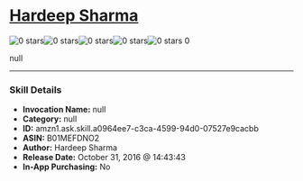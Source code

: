 # [Hardeep Sharma](http://alexa.amazon.com/#skills/amzn1.ask.skill.a0964ee7-c3ca-4599-94d0-07527e9cacbb)
![0 stars](../../images/ic_star_border_black_18dp_1x.png)![0 stars](../../images/ic_star_border_black_18dp_1x.png)![0 stars](../../images/ic_star_border_black_18dp_1x.png)![0 stars](../../images/ic_star_border_black_18dp_1x.png)![0 stars](../../images/ic_star_border_black_18dp_1x.png) 0

null

***

### Skill Details

* **Invocation Name:** null
* **Category:** null
* **ID:** amzn1.ask.skill.a0964ee7-c3ca-4599-94d0-07527e9cacbb
* **ASIN:** B01MEFDNO2
* **Author:** Hardeep Sharma
* **Release Date:** October 31, 2016 @ 14:43:43
* **In-App Purchasing:** No
